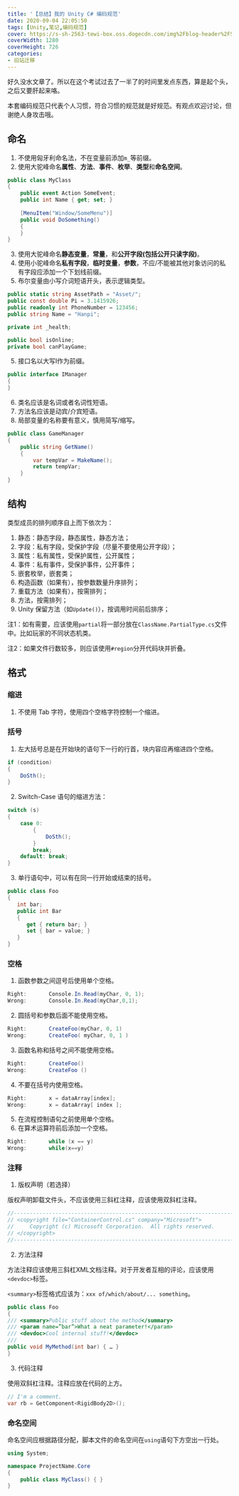 ```yaml
---
title: '【总结】我的 Unity C# 编码规范'
date: 2020-09-04 22:05:50
tags: [Unity,笔记,编码规范]
cover: https://s-sh-2563-tewi-box.oss.dogecdn.com/img%2Fblog-header%2FSB%E5%8D%A1%E7%A5%96%E7%AC%9B.png
coverWidth: 1280
coverHeight: 726
categories:
- 旧站迁移
---
```

好久没水文章了。所以在这个考试过去了一半了的时间里发点东西，算是起个头，之后又要肝起来咯。

本套编码规范只代表个人习惯，符合习惯的规范就是好规范。有观点欢迎讨论，但谢绝人身攻击哦。

<!-- more -->

## 命名

1. 不使用匈牙利命名法，不在变量前添加`m_`等前缀。
2. 使用大驼峰命名**属性**、**方法**、**事件**、**枚举**、**类型**和**命名空间**。

```csharp
public class MyClass
{
    public event Action SomeEvent;
    public int Name { get; set; }
    
    [MenuItem("Window/SomeMenu")]
    public void DoSomething()
    {
    }
}
```

3. 使用大驼峰命名**静态变量**，**常量**，和**公开字段(包括公开只读字段)**。
4. 使用小驼峰命名**私有字段**，**临时变量**，**参数**，不应/不能被其他对象访问的私有字段应添加一个下划线前缀。
5. 布尔变量由小写介词短语开头，表示逻辑类型。

```csharp
public static string AssetPath = "Asset/";
public const double Pi = 3.1415926;
public readonly int PhoneNumber = 123456;
public string Name = "Hanpi";

private int _health;

public bool isOnline;
private bool canPlayGame;
```

5. 接口名以大写I作为前缀。

```csharp
public interface IManager
{
}
```

6. 类名应该是名词或者名词性短语。
7. 方法名应该是动宾/介宾短语。
8. 局部变量的名称要有意义，慎用简写/缩写。

```csharp
public class GameManager
{
    public string GetName()
    {
        var tempVar = MakeName();
        return tempVar;
    }
}
```

## 结构

类型成员的排列顺序自上而下依次为：

1. 静态：静态字段，静态属性，静态方法；
2. 字段：私有字段，受保护字段（尽量不要使用公开字段）；
3. 属性：私有属性，受保护属性，公开属性；
4. 事件：私有事件，受保护事件，公开事件；
5. 嵌套枚举，嵌套类；
6. 构造函数（如果有），按参数数量升序排列；
7. 重载方法（如果有），按需排列；
8. 方法，按需排列；
9. Unity 保留方法（如`Update()`），按调用时间前后排序；

注1：如有需要，应该使用`partial`将一部分放在`ClassName.PartialType.cs`文件中。比如玩家的不同状态机类。

注2：如果文件行数较多，则应该使用`#region`分开代码块并折叠。

## 格式

### 缩进

1. 不使用 Tab 字符，使用四个空格字符控制一个缩进。

### 括号

1. 左大括号总是在开始块的语句下一行的行首，块内容应再缩进四个空格。

```csharp
if (condition)
{
    DoSth();
}
```

2. Switch-Case 语句的缩进方法：

```csharp
switch (s)
{
    case 0:
        {
            DoSth();
        }
        break;
    default: break;
}
```

3. 单行语句中，可以有在同一行开始或结束的括号。

```csharp
public class Foo
{
   int bar;
   public int Bar
   {
      get { return bar; }
      set { bar = value; }
   }
}
```

### 空格

1. 函数参数之间逗号后使用单个空格。

```csharp
Right:       Console.In.Read(myChar, 0, 1);
Wrong:       Console.In.Read(myChar,0,1);
```

2. 圆括号和参数后面不能使用空格。

```csharp
Right:       CreateFoo(myChar, 0, 1)
Wrong:       CreateFoo( myChar, 0, 1 )
```

3. 函数名称和括号之间不能使用空格。

```csharp
Right:       CreateFoo()
Wrong:       CreateFoo ()
```

4. 不要在括号内使用空格。

```csharp
Right:       x = dataArray[index];
Wrong:       x = dataArray[ index ];
```

5. 在流程控制语句之前使用单个空格。
6. 在算术运算符前后添加一个空格。

```csharp
Right:       while (x == y)
Wrong:       while(x==y)
```

### 注释

1. 版权声明（若选择）

版权声明卸载文件头，不应该使用三斜杠注释，应该使用双斜杠注释。

```csharp
//-----------------------------------------------------------------------
// <copyright file="ContainerControl.cs" company="Microsoft">
//     Copyright (c) Microsoft Corporation.  All rights reserved.
// </copyright>
//-----------------------------------------------------------------------
```

2. 方法注释

方法注释应该使用三斜杠XML文档注释。对于开发者互相的评论，应该使用`<devdoc>`标签。

`<summary>`标签格式应该为：`xxx of/which/about/... something`。

```csharp
public class Foo 
{
/// <summary>Public stuff about the method</summary>
/// <param name=”bar”>What a neat parameter!</param>
/// <devdoc>Cool internal stuff!</devdoc>
///
public void MyMethod(int bar) { … }
}
```

3. 代码注释

使用双斜杠注释。注释应放在代码的上方。

```csharp
// I'm a comment.
var rb = GetComponent<RigidBody2D>();
```

### 命名空间

命名空间应根据路径分配，脚本文件的命名空间在`using`语句下方空出一行处。

```csharp
using System;

namespace ProjectName.Core
{
    public class MyClass() { }
}
```